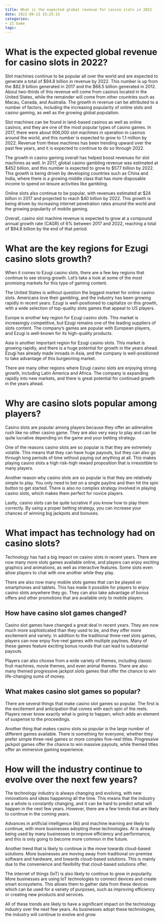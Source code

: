```yaml
---
title: What is the expected global revenue for casino slots in 2022 
date: 2022-09-23 15:25:15
categories:
- 21 Game
tags:
---
```



#  What is the expected global revenue for casino slots in 2022? 

Slot machines continue to be popular all over the world and are expected to generate a total of $94.8 billion in revenue by 2022. This number is up from the $82.9 billion generated in 2017 and the $68.5 billion generated in 2012. About two-thirds of this revenue will come from casinos located in the United States, while the remainder will come from other countries such as Macau, Canada, and Australia. The growth in revenue can be attributed to a number of factors, including the increasing popularity of online slots and casino gaming, as well as the growing global population. 

Slot machines can be found in land-based casinos as well as online casinos, and they are one of the most popular types of casino games. In 2017, there were about 906,000 slot machines in operation in casinos around the world, and this number is expected to grow to 1.1 million by 2022. Revenue from these machines has been trending upward over the past few years, and it is expected to continue to do so through 2022. 

The growth in casino gaming overall has helped boost revenues for slot machines as well. In 2017, global casino gambling revenue was estimated at $452 billion, and this number is expected to grow to $577 billion by 2022. This growth is being driven by developing countries such as China and India, where there is a growing middle class that has more disposable income to spend on leisure activities like gambling. 

Online slots also continue to be popular, with revenues estimated at $24 billion in 2017 and projected to reach $40 billion by 2022. This growth is being driven by increasing internet penetration rates around the world and the growing popularity of mobile gaming. 

Overall, casino slot machine revenue is expected to grow at a compound annual growth rate (CAGR) of 6% between 2017 and 2022, reaching a total of $94.8 billion by the end of that period.

#  What are the key regions for Ezugi casino slots growth? 

When it comes to Ezugi casino slots, there are a few key regions that continue to see strong growth. Let’s take a look at some of the most promising markets for this type of gaming content.

The United States is without question the biggest market for online casino slots. Americans love their gambling, and the industry has been growing rapidly in recent years. Ezugi is well-positioned to capitalize on this growth, with a wide selection of top-quality slots games that appeal to US players.

Europe is another key region for Ezugi casino slots. This market is increasingly competitive, but Ezugi remains one of the leading suppliers of slots content. The company’s games are popular with European players, and Ezugi is well-known for its high-quality products.

Asia is another important region for Ezugi casino slots. This market is growing rapidly, and there is a huge potential for growth in the years ahead. Ezugi has already made inroads in Asia, and the company is well-positioned to take advantage of this burgeoning market.

There are many other regions where Ezugi casino slots are enjoying strong growth, including Latin America and Africa. The company is expanding rapidly into new markets, and there is great potential for continued growth in the years ahead.

#  Why are casino slots popular among players? 

Casino slots are popular among players because they offer an adrenaline rush like no other casino game. They are also very easy to play and can be quite lucrative depending on the game and your betting strategy.

One of the reasons casino slots are so popular is that they are extremely volatile. This means that they can have huge payouts, but they can also go through long periods of time without paying out anything at all. This makes playing casino slots a high risk-high reward proposition that is irresistible to many players.

Another reason why casino slots are so popular is that they are relatively simple to play. You only need to bet on a single payline and then hit the spin button to get started. There is also no complex strategy involved in playing casino slots, which makes them perfect for novice players.

Lastly, casino slots can be quite lucrative if you know how to play them correctly. By using a proper betting strategy, you can increase your chances of winning big jackpots and bonuses.

#  What impact has technology had on casino slots? 

Technology has had a big impact on casino slots in recent years. There are now many more slots games available online, and players can enjoy exciting graphics and animations, as well as interactive features. Some slots even allow players to chat with one another while they play.

There are also now many mobile slots games that can be played on smartphones and tablets. This has made it possible for players to enjoy casino slots anywhere they go. They can also take advantage of bonus offers and other promotions that are available only to mobile players.

## How have casino slot games changed? 

Casino slot games have changed a great deal in recent years. They are now much more sophisticated than they used to be, and they offer more excitement and variety. In addition to the traditional three-reel slots games, players can now enjoy five-reel games with multiple paylines. Many of these games feature exciting bonus rounds that can lead to substantial payouts.

Players can also choose from a wide variety of themes, including classic fruit machines, movie themes, and even animal themes. There are also many themed progressive jackpot slots games that offer the chance to win life-changing sums of money.

## What makes casino slot games so popular? 

There are several things that make casino slot games so popular. The first is the excitement and anticipation that comes with each spin of the reels. Players never know exactly what is going to happen, which adds an element of suspense to the proceedings.

Another thing that makes casino slots so popular is the large number of different games available. There is something for everyone, whether they prefer simple three-reel games or more complex five-reel titles. Progressive jackpot games offer the chance to win massive payouts, while themed titles offer an immersive gaming experience.

#  How will the industry continue to evolve over the next few years?

The technology industry is always changing and evolving, with new innovations and ideas happening all the time. This means that the industry as a whole is constantly changing, and it can be hard to predict what will happen in the next few years. However, there are a few trends that are likely to continue in the coming years.

Advances in artificial intelligence (AI) and machine learning are likely to continue, with more businesses adopting these technologies. AI is already being used by many businesses to improve efficiency and performance, and this is only going to become more common in the future.

Another trend that is likely to continue is the move towards cloud-based solutions. More businesses are moving away from traditional on-premise software and hardware, and towards cloud-based solutions. This is mainly due to the convenience and flexibility that cloud-based solutions offer.

The internet of things (IoT) is also likely to continue to grow in popularity. More businesses are using IoT technologies to connect devices and create smart ecosystems. This allows them to gather data from these devices which can be used for a variety of purposes, such as improving efficiency or creating new products and services.

All of these trends are likely to have a significant impact on the technology industry over the next few years. As businesses adopt these technologies, the industry will continue to evolve and grow.